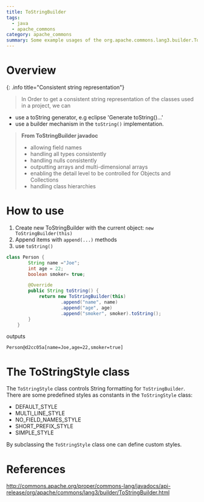 ```yaml
---
title: ToStringBuilder
tags:
  - java
  - apache_commons
category: apache_commons  
summary: Some example usages of the org.apache.commons.lang3.builder.ToStringBuilder class.
---
```


# Overview

{: .info title="Consistent string representation"}
>In Order to get a consistent string representation of the classes used in a project, we can
>
- use a toString generator, e.g eclipse 'Generate toString()...'
- use a builder mechanism in the `toString()` implementation.

>**From ToStringBuilder javadoc**
>
> - allowing field names
> - handling all types consistently
> - handling nulls consistently
> - outputting arrays and multi-dimensional arrays
> - enabling the detail level to be controlled for Objects and Collections
> - handling class hierarchies

# How to use

1. Create new ToStringBuilder with the current object: `new ToStringBuilder(this)`
2. Append items with `append(...)` methods
3. use `toString()`

```java
class Person {
        String name ="Joe";
        int age = 22;
        boolean smoker= true;

        @Override
        public String toString() {
            return new ToStringBuilder(this)
                    .append("name", name)
                    .append("age", age)
                    .append("smoker", smoker).toString();
        }
    }
```

outputs

```
Person@d2cc05a[name=Joe,age=22,smoker=true]
```

# The ToStringStyle class

The `ToStringStyle` class controls String formatting for `ToStringBuilder`. There are some predefined styles as constants in the `ToStringStyle` class:

- DEFAULT_STYLE
- MULTI_LINE_STYLE
- NO_FIELD_NAMES_STYLE
- SHORT_PREFIX_STYLE
- SIMPLE_STYLE

By subclassing the `ToStringStyle` class one can define custom styles.

# References

<http://commons.apache.org/proper/commons-lang/javadocs/api-release/org/apache/commons/lang3/builder/ToStringBuilder.html>
